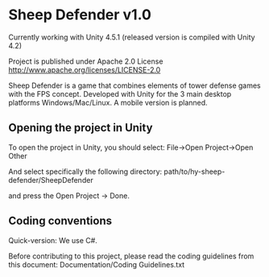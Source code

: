 # Sheep Defender v1.0

Currently working with Unity 4.5.1 (released version is compiled with Unity 4.2)

Project is published under Apache 2.0 License
http://www.apache.org/licenses/LICENSE-2.0

Sheep Defender is a game that combines elements of tower defense games with the FPS concept.
Developed with Unity for the 3 main desktop platforms Windows/Mac/Linux.
A mobile version is planned.

## Opening the project in Unity

To open the project in Unity, you should select: 
File->Open Project->Open Other

And select specifically the following directory:
path/to/hy-sheep-defender/SheepDefender

and press the Open Project -> Done.

## Coding conventions

Quick-version: We use C#.

Before contributing to this project, please read the coding guidelines from this document:
Documentation/Coding Guidelines.txt
